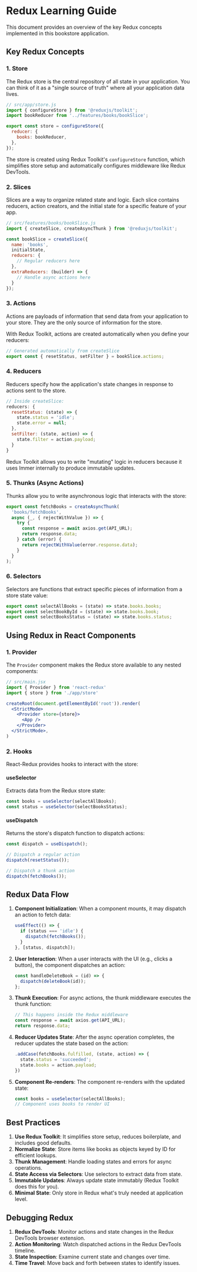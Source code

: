 # Redux Learning Guide

This document provides an overview of the key Redux concepts implemented in this bookstore application.

## Key Redux Concepts

### 1. Store

The Redux store is the central repository of all state in your application. You can think of it as a "single source of truth" where all your application data lives.

```javascript
// src/app/store.js
import { configureStore } from '@reduxjs/toolkit';
import bookReducer from '../features/books/bookSlice';

export const store = configureStore({
  reducer: {
    books: bookReducer,
  },
});
```

The store is created using Redux Toolkit's `configureStore` function, which simplifies store setup and automatically configures middleware like Redux DevTools.

### 2. Slices

Slices are a way to organize related state and logic. Each slice contains reducers, action creators, and the initial state for a specific feature of your app.

```javascript
// src/features/books/bookSlice.js
import { createSlice, createAsyncThunk } from '@reduxjs/toolkit';

const bookSlice = createSlice({
  name: 'books',
  initialState,
  reducers: {
    // Regular reducers here
  },
  extraReducers: (builder) => {
    // Handle async actions here
  }
});
```

### 3. Actions

Actions are payloads of information that send data from your application to your store. They are the only source of information for the store.

With Redux Toolkit, actions are created automatically when you define your reducers:

```javascript
// Generated automatically from createSlice
export const { resetStatus, setFilter } = bookSlice.actions;
```

### 4. Reducers

Reducers specify how the application's state changes in response to actions sent to the store.

```javascript
// Inside createSlice:
reducers: {
  resetStatus: (state) => {
    state.status = 'idle';
    state.error = null;
  },
  setFilter: (state, action) => {
    state.filter = action.payload;
  }
}
```

Redux Toolkit allows you to write "mutating" logic in reducers because it uses Immer internally to produce immutable updates.

### 5. Thunks (Async Actions)

Thunks allow you to write asynchronous logic that interacts with the store:

```javascript
export const fetchBooks = createAsyncThunk(
  'books/fetchBooks',
  async (_, { rejectWithValue }) => {
    try {
      const response = await axios.get(API_URL);
      return response.data;
    } catch (error) {
      return rejectWithValue(error.response.data);
    }
  }
);
```

### 6. Selectors

Selectors are functions that extract specific pieces of information from a store state value:

```javascript
export const selectAllBooks = (state) => state.books.books;
export const selectBookById = (state) => state.books.book;
export const selectBooksStatus = (state) => state.books.status;
```

## Using Redux in React Components

### 1. Provider

The `Provider` component makes the Redux store available to any nested components:

```jsx
// src/main.jsx
import { Provider } from 'react-redux'
import { store } from './app/store'

createRoot(document.getElementById('root')).render(
  <StrictMode>
    <Provider store={store}>
      <App />
    </Provider>
  </StrictMode>,
)
```

### 2. Hooks

React-Redux provides hooks to interact with the store:

#### useSelector

Extracts data from the Redux store state:

```jsx
const books = useSelector(selectAllBooks);
const status = useSelector(selectBooksStatus);
```

#### useDispatch

Returns the store's dispatch function to dispatch actions:

```jsx
const dispatch = useDispatch();

// Dispatch a regular action
dispatch(resetStatus());

// Dispatch a thunk action
dispatch(fetchBooks());
```

## Redux Data Flow

1. **Component Initialization**: When a component mounts, it may dispatch an action to fetch data:
   ```jsx
   useEffect(() => {
     if (status === 'idle') {
       dispatch(fetchBooks());
     }
   }, [status, dispatch]);
   ```

2. **User Interaction**: When a user interacts with the UI (e.g., clicks a button), the component dispatches an action:
   ```jsx
   const handleDeleteBook = (id) => {
     dispatch(deleteBook(id));
   };
   ```

3. **Thunk Execution**: For async actions, the thunk middleware executes the thunk function:
   ```javascript
   // This happens inside the Redux middleware
   const response = await axios.get(API_URL);
   return response.data;
   ```

4. **Reducer Updates State**: After the async operation completes, the reducer updates the state based on the action:
   ```javascript
   .addCase(fetchBooks.fulfilled, (state, action) => {
     state.status = 'succeeded';
     state.books = action.payload;
   })
   ```

5. **Component Re-renders**: The component re-renders with the updated state:
   ```jsx
   const books = useSelector(selectAllBooks);
   // Component uses books to render UI
   ```

## Best Practices

1. **Use Redux Toolkit**: It simplifies store setup, reduces boilerplate, and includes good defaults.
2. **Normalize State**: Store items like books as objects keyed by ID for efficient lookups.
3. **Thunk Management**: Handle loading states and errors for async operations.
4. **State Access via Selectors**: Use selectors to extract data from state.
5. **Immutable Updates**: Always update state immutably (Redux Toolkit does this for you).
6. **Minimal State**: Only store in Redux what's truly needed at application level.

## Debugging Redux

1. **Redux DevTools**: Monitor actions and state changes in the Redux DevTools browser extension.
2. **Action Monitoring**: Watch dispatched actions in the Redux DevTools timeline.
3. **State Inspection**: Examine current state and changes over time.
4. **Time Travel**: Move back and forth between states to identify issues.
